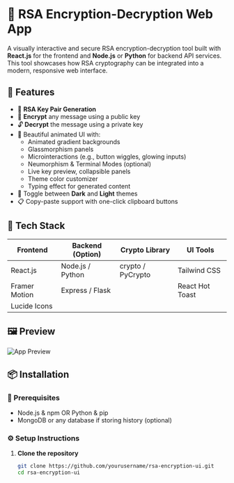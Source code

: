 # 🔐 RSA Encryption-Decryption Web App

A visually interactive and secure RSA encryption-decryption tool built with **React.js** for the frontend and **Node.js** or **Python** for backend API services. This tool showcases how RSA cryptography can be integrated into a modern, responsive web interface.

## 🚀 Features

- 🔑 **RSA Key Pair Generation**
- 🔐 **Encrypt** any message using a public key
- 🔓 **Decrypt** the message using a private key
- 🎨 Beautiful animated UI with:
  - Animated gradient backgrounds
  - Glassmorphism panels
  - Microinteractions (e.g., button wiggles, glowing inputs)
  - Neumorphism & Terminal Modes (optional)
  - Live key preview, collapsible panels
  - Theme color customizer
  - Typing effect for generated content
- 🌙 Toggle between **Dark** and **Light** themes
- 📋 Copy-paste support with one-click clipboard buttons

## 🧪 Tech Stack

| Frontend     | Backend (Option) | Crypto Library   | UI Tools     |
|--------------|------------------|------------------|--------------|
| React.js     | Node.js / Python | crypto / PyCrypto| Tailwind CSS |
| Framer Motion| Express / Flask  |                  | React Hot Toast |
| Lucide Icons |                  |                  |              |

## 🖼️ Preview

![App Preview](https://via.placeholder.com/1200x600.png?text=RSA+Encryption+Tool+Preview)

## 📦 Installation

### 🔧 Prerequisites

- Node.js & npm OR Python & pip
- MongoDB or any database if storing history (optional)

### ⚙️ Setup Instructions

1. **Clone the repository**
   ```bash
   git clone https://github.com/yourusername/rsa-encryption-ui.git
   cd rsa-encryption-ui
